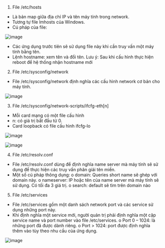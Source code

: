 1. File /etc/hosts

-	Là bản map giữa địa chỉ IP và tên máy tính trong network.
-	Tương tự file lmhosts của Windows.
-	Cú pháp của file:

![image](https://github.com/vulonggg/Documents/assets/167597317/f7e96f88-d321-457f-a915-c674b69c49a3)

-	Các ứng dụng trước tiên sẽ sử dụng file này khi cần truy vấn một máy tính bằng tên.
-	Lệnh hostname: xem tên và đổi tên. 
Lưu ý: Sau khi cấu hình thực hiện reboot để hệ thống nhận hostname mới



2. File /etc/sysconfig/network

-	File /etc/sysconfig/network định nghĩa các cấu hình network cơ bản cho máy tính.

![image](https://github.com/vulonggg/Documents/assets/167597317/21c380d1-98f2-47d3-bafb-f69c87beb30e)


3. File /etc/sysconfig/network-scripts/ifcfg-eth[n]

-	Mỗi card mạng có một file cấu hình
-	n: có giá trị bắt đầu từ 0.
-	Card loopback có file cấu hình ifcfg-lo

![image](https://github.com/vulonggg/Documents/assets/167597317/5397f9af-67de-4eed-9ea2-2f80182f6255)

![image](https://github.com/vulonggg/Documents/assets/167597317/0714a71b-f05d-453a-ae0c-81bc451d2fdd)



4. File /etc/resolv.conf

-	File /etc/resolv.conf dùng để định nghĩa name server mà máy tính sẽ sử dụng để thực hiện các truy vấn phân giải tên miền.
-	Một số cú pháp thông dụng:
o	domain: Queries short name sẽ ghép với domain này.
o	nameserver: IP hoặc tên của name server mà máy tính sẽ sử dụng. Có tối đa 3 giá trị.
o	search: default sẽ tìm trên domain nào


5. File /etc/services
   
-	File /etc/services gồm một danh sách network port và các service sử dụng những port này.
-	Khi định nghĩa một service mới, người quản trị phải định nghĩa một cặp service name và port number vào file /etc/services.
o	Port 0 – 1024: là những port đã được dành riêng.
o	Port > 1024: port được định nghĩa thêm vào tùy theo nhu cầu của ứng dụng.

![image](https://github.com/vulonggg/Documents/assets/167597317/fd71592b-fb8c-454c-8cbf-2f3d007092ea)


